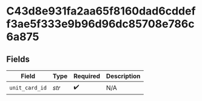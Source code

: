 # C43d8e931fa2aa65f8160dad6cddeff3ae5f333e9b96d96dc85708e786c6a875


## Fields

| Field              | Type               | Required           | Description        |
| ------------------ | ------------------ | ------------------ | ------------------ |
| `unit_card_id`     | *str*              | :heavy_check_mark: | N/A                |